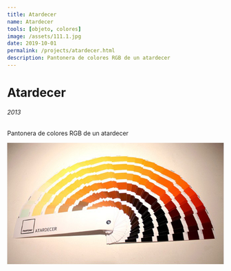 ```yaml
---
title: Atardecer
name: Atardecer
tools: [objeto, colores]
image: /assets/111.1.jpg
date: 2019-10-01
permalink: /projects/atardecer.html
description: Pantonera de colores RGB de un atardecer
---
```


# Atardecer
###### 2013

Pantonera de colores RGB de un atardecer

![preview](/assets/111.1.jpg)